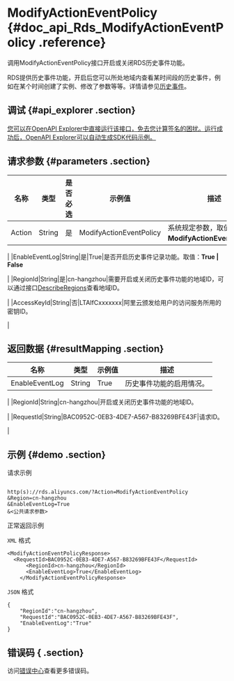 # ModifyActionEventPolicy {#doc_api_Rds_ModifyActionEventPolicy .reference}

调用ModifyActionEventPolicy接口开启或关闭RDS历史事件功能。

RDS提供历史事件功能，开启后您可以所处地域内查看某时间段的历史事件，例如在某个时间创建了实例、修改了参数等等。详情请参见[历史事件](~~129759~~)。

## 调试 {#api_explorer .section}

[您可以在OpenAPI Explorer中直接运行该接口，免去您计算签名的困扰。运行成功后，OpenAPI Explorer可以自动生成SDK代码示例。](https://api.aliyun.com/#product=Rds&api=ModifyActionEventPolicy&type=RPC&version=2014-08-15)

## 请求参数 {#parameters .section}

|名称|类型|是否必选|示例值|描述|
|--|--|----|---|--|
|Action|String|是|ModifyActionEventPolicy|系统规定参数，取值：**ModifyActionEventPolicy**。

 |
|EnableEventLog|String|是|True|是否开启历史事件记录功能。取值：**True | False**

 |
|RegionId|String|是|cn-hangzhou|需要开启或关闭历史事件功能的地域ID，可以通过接口[DescribeRegions](~~26243~~)查看地域ID。

 |
|AccessKeyId|String|否|LTAIfCxxxxxxx|阿里云颁发给用户的访问服务所用的密钥ID。

 |

## 返回数据 {#resultMapping .section}

|名称|类型|示例值|描述|
|--|--|---|--|
|EnableEventLog|String|True|历史事件功能的启用情况。

 |
|RegionId|String|cn-hangzhou|开启或关闭历史事件功能的地域ID。

 |
|RequestId|String|BAC0952C-0EB3-4DE7-A567-B83269BFE43F|请求ID。

 |

## 示例 {#demo .section}

请求示例

``` {#request_demo}

http(s)://rds.aliyuncs.com/?Action=ModifyActionEventPolicy
&Region=cn-hangzhou
&EnableEventLog=True
&<公共请求参数>

```

正常返回示例

`XML` 格式

``` {#xml_return_success_demo}
<ModifyActionEventPolicyResponse>
  <RequestId>BAC0952C-0EB3-4DE7-A567-B83269BFE43F</RequestId>
	  <RegionId>cn-hangzhou</RegionId>
	  <EnableEventLog>True</EnableEventLog>
    </ModifyActionEventPolicyResponse>
```

`JSON` 格式

``` {#json_return_success_demo}
{
	"RegionId":"cn-hangzhou",
	"RequestId":"BAC0952C-0EB3-4DE7-A567-B83269BFE43F",
	"EnableEventLog":"True"
}
```

## 错误码 { .section}

访问[错误中心](https://error-center.aliyun.com/status/product/Rds)查看更多错误码。

